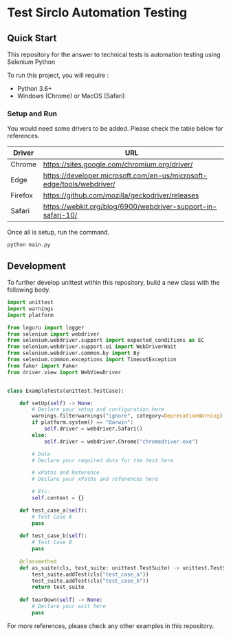 # Test Sirclo Automation Testing

## Quick Start




This repository for the answer to technical tests is automation testing using Selenium Python

To run this project, you will require :

- Python 3.6+
- Windows (Chrome) or MacOS (Safari)

### Setup and Run

You would need some drivers to be added. Please
check the table below for references.

| Driver  | URL |
| ------------- | ------------- |
| Chrome  | https://sites.google.com/chromium.org/driver/  |
| Edge  | https://developer.microsoft.com/en-us/microsoft-edge/tools/webdriver/  |
| Firefox  | https://github.com/mozilla/geckodriver/releases  |
| Safari  | https://webkit.org/blog/6900/webdriver-support-in-safari-10/  |

Once all is setup, run the command.

`python main.py`

## Development

To further develop unittest within this repository, build a new class with the following body.

```python
import unittest
import warnings
import platform

from loguru import logger
from selenium import webdriver
from selenium.webdriver.support import expected_conditions as EC
from selenium.webdriver.support.ui import WebDriverWait
from selenium.webdriver.common.by import By
from selenium.common.exceptions import TimeoutException
from faker import Faker
from driver.view import WebViewDriver


class ExampleTests(unittest.TestCase):

    def setUp(self) -> None:
        # Declare your setup and configuration here
        warnings.filterwarnings("ignore", category=DeprecationWarning)
        if platform.system() == "Darwin":
            self.driver = webdriver.Safari()
        else:
            self.driver = webdriver.Chrome("chromedriver.exe")

        # Data
        # Declare your required data for the test here

        # xPaths and Reference
        # Declare your xPaths and references here

        # Etc.
        self.context = {}

    def test_case_a(self):
        # Test Case A
        pass
    
    def test_case_b(self):
        # Test Case B
        pass
    
    @classmethod
    def as_suite(cls, test_suite: unittest.TestSuite) -> unittest.TestSuite:
        test_suite.addTest(cls("test_case_a"))
        test_suite.addTest(cls("test_case_b"))
        return test_suite
    
    def tearDown(self) -> None:
        # Declare your exit here
        pass
```

For more references, please check any other examples in this repository.

